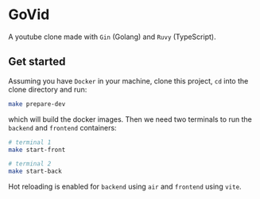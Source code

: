 # GoVid

A youtube clone made with `Gin` (Golang) and `Ruvy` (TypeScript).

## Get started

Assuming you have `Docker` in your machine, clone this project, `cd` into the clone directory and run:

```bash
make prepare-dev
```

which will build the docker images. Then we need two terminals to run the `backend` and `frontend` containers:

```bash
# terminal 1
make start-front

# terminal 2
make start-back
```

Hot reloading is enabled for `backend` using `air` and `frontend` using `vite`.
